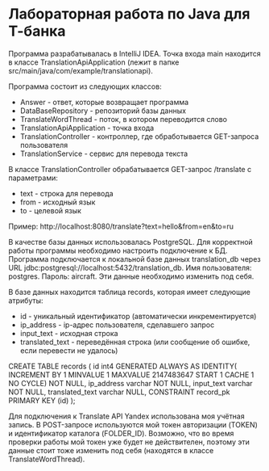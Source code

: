 # Лабораторная работа по Java для Т-банка

Программа разрабатывалась в IntelliJ IDEA. Точка входа main находится в классе TranslationApiApplication (лежит в папке src/main/java/com/example/translationapi). 

Программа состоит из следующих классов:
- Answer - ответ, которые возвращает программа
- DataBaseRepository - репозиторий базы данных
- TranslateWordThread - поток, в котором переводится слово
- TranslationApiApplication - точка входа
- TranslationController - контроллер, где обработывается GET-запроса пользователя
- TranslationService - сервис для перевода текста

В классе TranslationController обрабатывается GET-запрос /translate с параметрами:
- text - строка для перевода
- from - исходный язык
- to - целевой язык

Пример: http://localhost:8080/translate?text=hello&from=en&to=ru

В качестве базы данных использовалась PostgreSQL. Для корректной работы программы необходимо настроить подключение к БД. Программа подключается к локальной базе данных translation_db через URL jdbc:postgresql://localhost:5432/translation_db. Имя пользователя: postgres. Пароль: aircraft. Эти данные необходимо изменить под себя. 

В базе данных находится таблица records, которая имеет следующие атрибуты:
- id - уникальный идентификатор (автоматически инкрементируется)
- ip_address - ip-адрес пользователя, сделавшего запрос
- input_text - исходная строка
- translated_text - переведённая строка (или сообщение об ошибке, если перевести не удалось)


CREATE TABLE records (
	id int4 GENERATED ALWAYS AS IDENTITY( INCREMENT BY 1 MINVALUE 1 MAXVALUE 2147483647 START 1 CACHE 1 NO CYCLE) NOT NULL,
	ip_address varchar NOT NULL,
	input_text varchar NOT NULL,
	translated_text varchar NULL,
	CONSTRAINT record_pk PRIMARY KEY (id)
);

Для подключения к Translate API Yandex использована моя учётная запись. В POST-запросе используются мой токен авторизации (TOKEN) и идентификатор каталога (FOLDER_ID). Возможно, что во время проверки работы мой токен уже будет не действителен, поэтому эти данные стоит тоже изменить под себя (находятся в классе TranslateWordThread).





